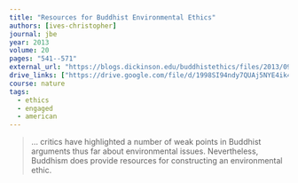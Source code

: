```yaml
---
title: "Resources for Buddhist Environmental Ethics"
authors: [ives-christopher]
journal: jbe
year: 2013
volume: 20
pages: "541--571"
external_url: "https://blogs.dickinson.edu/buddhistethics/files/2013/09/Ives-Buddhist-Environmental-Ethic-final1.pdf"
drive_links: ["https://drive.google.com/file/d/1998SI94ndy7QUAj5NYE4ik4cBWUGivUG/view?usp=drivesdk"]
course: nature
tags:
  - ethics
  - engaged
  - american
---
```


> … critics have highlighted a number of weak points in Buddhist arguments thus far about environmental issues. Nevertheless, Buddhism does provide resources for constructing an environmental ethic.
